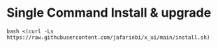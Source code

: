 # Single Command Install & upgrade

````
bash <(curl -Ls https://raw.githubusercontent.com/jafariebi/x_ui/main/install.sh)
````

